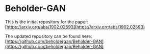 # Beholder-GAN  
  
This is the initial repository for the paper:  
[https://arxiv.org/abs/1902.02593](https://arxiv.org/abs/1902.02593)  

The updated repository can be found here:  
[https://github.com/beholdergan/Beholder-GAN](https://github.com/beholdergan/Beholder-GAN)  
  
